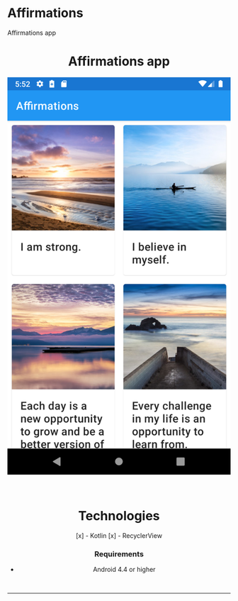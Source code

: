 # Affirmations
Affirmations app

<div align="center">

  <h1>Affirmations app</h1>


<div align="center">
  <img src="cover.png" width="700" /> 
</div>

<br>
<br>

# Technologies

[x] - Kotlin
[x] - RecyclerView

### Requirements

- Android 4.4 or higher

<br>

<hr>

